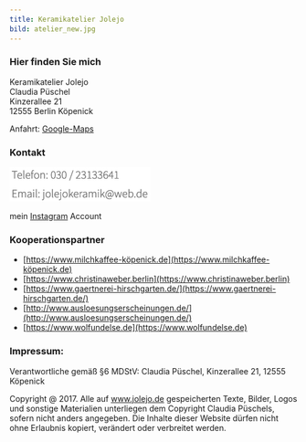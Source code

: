 ```yaml
---
title: Keramikatelier Jolejo
bild: atelier_new.jpg
---
```


### Hier finden Sie mich

Keramikatelier Jolejo<br>
Claudia Püschel<br>
Kinzerallee 21<br>
12555 Berlin Köpenick

Anfahrt: [Google-Maps](google_maps.html)

### Kontakt

![ein Bild](bilder/nofelet_dna_liame.jpg)

mein [Instagram](https://instagram.com/keramikatelierkoepenick?igshid=ZDdkNTZiNTM=) Account

### Kooperationspartner

- [https://www.milchkaffee-köpenick.de](https://www.milchkaffee-köpenick.de)
- [https://www.christinaweber.berlin](https://www.christinaweber.berlin)
- [https://www.gaertnerei-hirschgarten.de/](https://www.gaertnerei-hirschgarten.de/)
- [http://www.ausloesungserscheinungen.de/](http://www.ausloesungserscheinungen.de/)
- [https://www.wolfundelse.de](https://www.wolfundelse.de)

###  Impressum:

Verantwortliche gemäß §6 MDStV: Claudia Püschel, Kinzerallee 21, 12555 Köpenick

Copyright @ 2017. Alle auf www.jolejo.de gespeicherten Texte, Bilder, Logos und sonstige Materialien unterliegen dem Copyright Claudia Püschels, sofern nicht anders angegeben. Die Inhalte dieser Website dürfen nicht ohne Erlaubnis kopiert, verändert oder verbreitet werden.
